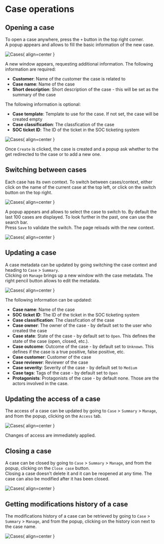 # Case operations
## Opening a case
To open a case anywhere, press the `+` button in the top right corner.  
A popup appears and allows to fill the basic information of the new case.

![Cases](/_static/cases/open_case_button.png){ align=center }

A new window appears, requesting additional information. The following information are required:  

- **Customer**: Name of the customer the case is related to
- **Case name**: Name of the case 
- **Short description**: Short description of the case - this will be set as the summary of the case

The following information is optional:

- **Case template**: Template to use for the case. If not set, the case will be created empty 
- **Case classification**: The classfication of the case 
- **SOC ticket ID**: The ID of the ticket in the SOC ticketing system

![Cases](/_static/cases/open_case.png){ align=center }

Once `Create` is clicked, the case is created and a popup ask whether to the get redirected to the case or to add a new one.  

## Switching between cases
Each case has its own context. To switch between cases/context, either click on the name of the current case at the top left, or click on the switch button on the top right.

![Cases](/_static/cases/switch_case.png){ align=center }

A popup appears and allows to select the case to switch to. By default the last 100 cases are displayed. To look further in the past, one can use the search bar.  
Press `Save` to validate the switch. The page reloads with the new context. 

![Cases](/_static/cases/do_switch_context.png){ align=center }

## Updating a case 
A case metadata can be updated by going switching the case context and heading to `Case` > `Summary`.   
Clicking on `Manage` brings up a new window with the case metadata. The right pencil button allows to edit the metadata.  

![Cases](/_static/cases/update_case_meta.png){ align=center }

The following information can be updated: 

- **Case name**: Name of the case
- **SOC ticket ID**: The ID of the ticket in the SOC ticketing system
- **Case classification**: The classfication of the case 
- **Case owner**: The owner of the case - by default set to the user who created the case
- **Case state**: State of the case - by default set to `Open`. This defines the state of the case (open, closed, etc.). 
- **Case outcome**: Outcome of the case - by default set to `Unknown`. This defines if the case is a true positive, false positive, etc. 
- **Case customer**: Customer of the case 
- **Case reviewer**: Reviewer of the case 
- **Case severity**: Severity of the case - by default set to `Medium`
- **Case tags**: Tags of the case - by default set to `Open`
- **Protagonists**: Protagonists of the case - by default none. Those are the actors involved in the case.  

## Updating the access of a case 
The access of a case can be updated by going to `Case` > `Summary` > `Manage`, and from the popup, clicking on the `Access` tab. 

![Cases](/_static/cases/update_case_access.png){ align=center }

Changes of access are immediately applied.  

## Closing a case 
A case can be closed by going to `Case` > `Summary` > `Manage`, and from the popup, clicking on the `Close case` button.  
Closing a case doesn't delete it and it can be reopened at any time. The case can also be modified after it has been closed.  

![Cases](/_static/cases/close_case.png){ align=center }

## Getting modifications history of a case
The modifications history of a case can be retrieved by going to `Case` > `Summary` > `Manage`, and from the popup, clicking on the history icon next to the case name.   

![Cases](/_static/cases/case_history.png){ align=center }